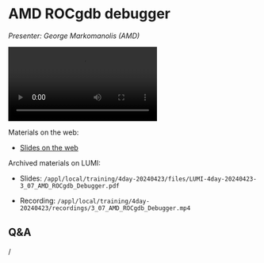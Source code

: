# AMD ROCgdb debugger

<!-- Cannot do in full italics as the ã is misplaced which is likely an mkdocs bug. -->
*Presenter: George Markomanolis (AMD)*

<!--
Course materials will be provided during and after the course.
-->

<video src="https://462000265.lumidata.eu/4day-20240423/recordings/3_07_AMD_ROCgdb_Debugger.mp4" controls="controls">
</video>

<!--
Temporary location of materials (for the lifetime of the training project):

-   Slides: `/project/project_465001098/Slides/AMD/session-2-rocgdb-tutorial.pdf`
-->

Materials on the web:

-   [Slides on the web](https://462000265.lumidata.eu/4day-20240423/files/LUMI-4day-20240423-3_07_AMD_ROCgdb_Debugger.pdf)

Archived materials on LUMI:

-   Slides: `/appl/local/training/4day-20240423/files/LUMI-4day-20240423-3_07_AMD_ROCgdb_Debugger.pdf`

-   Recording: `/appl/local/training/4day-20240423/recordings/3_07_AMD_ROCgdb_Debugger.mp4`


## Q&A

/
 
